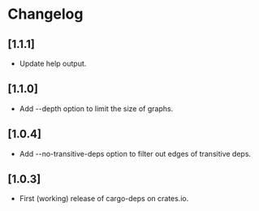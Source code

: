 # Changelog

## [1.1.1]

- Update help output.

## [1.1.0]

- Add --depth option to limit the size of graphs.

## [1.0.4]

- Add --no-transitive-deps option to filter out edges of transitive deps.

## [1.0.3]

- First (working) release of cargo-deps on crates.io.
